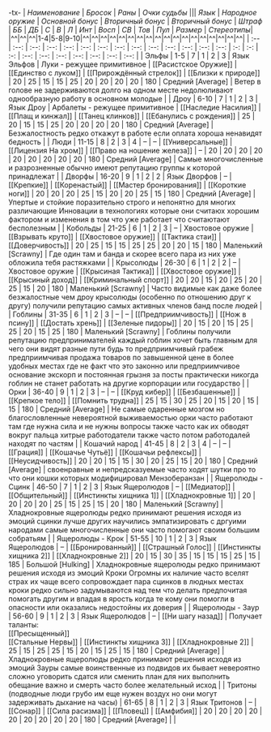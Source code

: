 -tx-
| *Наименование* | *Бросок* | *Раны* | *Очки судьбы* ||| *Язык* | *Народное оружие* | *Основной бонус* | *Вторичный бонус* | *Вторичный бонус* | *Штраф* | *ББ* | *ДБ* | *С* | *В* | *Л* | *Инт* | *Восп* | *СВ* | *Тов* | *Пул* | *Размер* | *Стереотипы*|
|^^|^^|^^|1-4|5-8|9-10|^^|^^|^^|^^|^^|^^|^^|^^|^^|^^|^^|^^|^^|^^|^^|^^|^^|^^|
| :-- | :--: | :--: | :--: | :--: | :--: | :--: | :--: | :--: | :--: | :--: | :--: | :--: | :--: | :-: | :-: | :-: | :--: | :--: | :--: | :--: | :--: | :--: | :--: |
| Эльфы | 1-5 | 7 | 1 | 2 | 3 | Язык Эльфов | Луки - режущее примитивное | [[Расистское Оружие]] | [[Единство с луком]] | [[Прирождённый стрелок]] | [[Близки к природе]] | 20 | 25 | 15 | 15 | 25 | 20 | 20 | 20 | 20 | 180 | Средний [Average] | Ветер в голове не задерживаются долго на одном месте недолюливают однообразную работу в основном молодые |
| Дроу | 6-10 | 7 | 1 | 2 | 3 | Язык Дроу | Арбалеты - режущее примитивное | [[Наследие Насилия]] | [[Плащ и кинжал]] | [[Танец клинков]] | [[Ебанулись с рождения]] | 25 | 20 | 15 | 15 | 25 | 20 | 20 | 20 | 20 | 180 | Средний [Average] | Безжалостность редко откажут в работе если оплата хороша ненавидят бедность |
| Люди | 11-15 | 8 | 2 | 3 | 4 | – | – | [[Универсальные]] | [[Лицензия На хром]] | [[Право на ношение железа]] | – | 20 | 20 | 20 | 20 | 20 | 20 | 20 | 20 | 20 | 180 | Средний [Average] | Самые многочисленные и разрозненные обычно имеют репутацию группы к которой принадлежат |
| Дворфы | 16-20 | 9 | 1 | 2 | 2 | Язык Дворфов | – | [[Крепкие]] | [[Коренастый]] | [[Мастер бронирования]] | [[Короткие ноги]] | 20 | 20 | 20 | 25 | 15 | 20 | 20 | 25 | 15 | 180 | Средний [Average] | Упертые и стойкие поразительно строго и непонятно для многих различающие Инновации в технологиях которые они считаюх хорошим фактором и изменения в том что уже работает что считаютают бесполезным |
| Кобольды | 21-25 | 6 | 1 | 2 | 3 | – | Хвостовое оружие |  [[Взрывать круто]] | [[Хвостовое оружие]] | [[Тактика стаи]] | [[Доверчивость]] |  20 |  25 | 15 | 15 | 25 |  25 |   20 |  20 |  15 |  180 | Маленький [Scrawny] | Где один там и банда и скорее всего пара из них уже обложила тебя растяжками |
| Крысолюды | 26-30 | 6 | 1 | 2 | 2 | – | Хвостовое оружие | [[Крысиная Тактика]] | [[Хвостовое оружие]] | [[Крысиный доход]] | [[Криминальный спорт]] |  20 |  20 | 15 | 20 | 25 |  20 |   25 |  15 |  20 |  180 | Маленький [Scrawny] | Часто видимые как даже более безжалостные чем дроу крысолюды (особенно по отношению друг к другу) получили репутацию самых активных членов банд после людей |
| Гоблины | 31-35 | 6 | 1 | 2 | 3 | – | – | [[Предприимчивость]] | [[Нож в псину]] | [[Достать хрень]] | [[Зеленые пидоры]] | 20 | 15 | 20 | 15 | 25 | 25 | 20 | 15 | 25 | 180 | Маленький [Scrawny] | Гоблины получили репутацию предпринимателей каждый гоблин хочет быть главным для чего они видят разные пути будь то предприимчивый грабеж предприимчивая продажа товаров по завышенной цене в более удобных местах где не факт что это законно или предприимчивое основание экскорп и постоянная грызня за посты практически никогда гоблин не станет работать на другие корпорации или государство |
| Орки |  36-40 | 9 | 1 | 2 | 3 | – | – | [[Круд кибер]] | [[Безбашенные]] | [[Крепкое тело]] | [[Помнить трудна]] | 25 | 15 | 30 | 25 | 20 | 15 | 20 | 15 | 15 | 180 | Средний [Average] | Не самые одаренные мозгом но благословленные невероятной выживаемостью орки часто работают там где нужна сила и не нужны вопросы также часто как их обводят вокруг пальца хитрые работодатели также часто потом работодалей находят по частям |
| Кошачий народ |  41-45 | 8 | 2 | 3 | 4 | – | – | [[Грация]] | [[Кошачье Чутьё]] | [[Кошачьи рефлексы]] | [[Неусидчивость]] |  20 |  20 | 15 | 15 | 30 | 20 | 25 | 15 | 20 | 180 | Средний [Average] | своенравные и непредсказуемые часто ходят шутки про то что они кошки которых модифицировал Мензоберанзан |
| Ящеролюды - Cцинк |  46-50 | 7 | 1 | 2 | 3 | Язык Ящеролюдов | – | [[Медиатор]] | [[Общительный]] | [[Инстинкты хищника 1]] | [[Хладнокровные 1]] | 20 |  20 | 20 | 20 | 25 | 15 | 25 | 15 | 20 | 180 | Маленький [Scrawny] | Хладнокровные ящеролюды редко принимают решения исходя из эмоций сцинки лучше других научились эмпатизировать с дргуими народами самые многочисленные они часто помогают своим большим собратьям |
| Ящеролюды - Крок |  51-55 | 10 | 1 | 2 | 3 | Язык Ящеролюдов | – | [[Бронированный]] | [[Страшный Голос]] | [[Инстинкты хищника 2]] | [[Хладнокровные 2]] | 20 | 15 | 30 | 35 | 15 |  15 | 15 | 25 | 15 | 185 | Большой [Hulking] | Хладнокровные ящеролюды редко принимают решения исходя из эмоций Кроки Огромны их наличие часто вселят страх их чаще всего сопровождает пара сцинков в людных местах кроки редко сильно задумываются над тем что делать предпочитая помогать другим и впадая в ярость когда те кому они помогли в опасности или оказались недостойны их доверия |
| Ящеролюды - Заур |  56-60 | 9 | 1 | 2 | 3 | Язык Ящеролюдов | – | [[Ни шагу назад]] | Получает таланты:  <br>[[Пресыщенный]]<br>[[Стальные Нервы]] | [[Инстинкты хищника 3]] | [[Хладнокровные 2]] | 25 | 15 | 25 | 25 | 15 |  20 | 15 | 25 | 15 | 180 | Средний [Average] | Хладнокровные ящеролюды редко принимают решения исходя из эмоций Зауры самые воинственные из подвидов их бывает невероятно сложно уговорить сдатся или сменить план для них выполнить обещание важно и смерть часто более желательный исход |
| Тритоны (подводные люди грубо им еще нужен воздух но они могут задерживать дыхание на часы) | 61-65 | 8 | 1 | 2 | 3 | Язык Тритонов | – | [[Сонар]] | [[Сила расизма]] | [[Пловец]] | [[Амфибия]] | 20 | 20 | 20 | 20 | 20 | 20 | 20 | 20 | 20 | 180 | Средний [Average] | |
